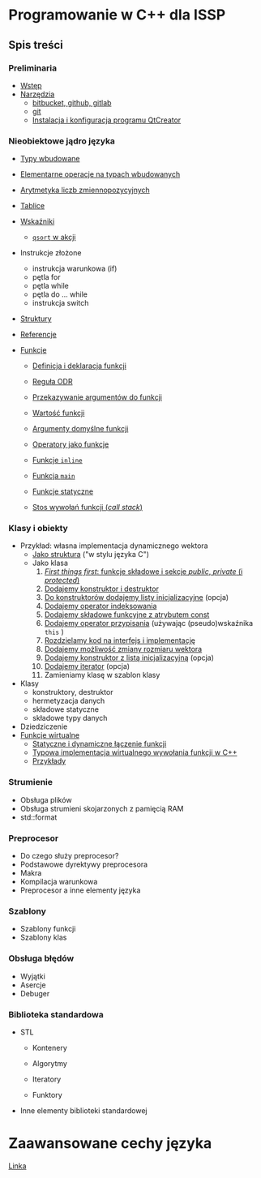 # Programowanie w C++ dla ISSP

## Spis treści

### Preliminaria

- [Wstęp](./00-wstep.md)
- [Narzędzia](./01-narzedzia.md)
  - [bitbucket, github, gitlab](./01a-githubs.md) 
  - [git](./01b-git.md)
  - [Instalacja i konfiguracja programu QtCreator](./01c-qtcreator.md)

### Nieobiektowe jądro języka

- [Typy wbudowane](./02-typy-wbudowane.md)

- [Elementarne operacje na typach wbudowanych](./03-elementarne-operacje.md)

- [Arytmetyka liczb zmiennopozycyjnych](./04-arytmetyka-zmiennopozycyjna.md)

- [Tablice](05-tablice.md)
- [Wskaźniki](./06-wskazniki.md)
  - [`qsort` w akcji](06a-qsort.md)

- Instrukcje złożone
  - instrukcja warunkowa (if)
  - pętla for
  - pętla while
  - pętla do ... while
  - instrukcja switch

- [Struktury](./07-struktury.md)
- [Referencje](./08-referencje.md)
- [Funkcje](./08-funkcje.md)
  - [Definicja i deklaracja funkcji](./08a-deklaracja-i-definicja.md)
  - [Reguła ODR](./08b-regula-ODR.md)

  - [Przekazywanie argumentów do funkcji](./08c-argumenty-funkcji.md)

  - [Wartość funkcji](./08d-wartosc-funkcji.md)

  - [Argumenty domyślne funkcji](./08e-argumenty-domyslne.md)

  - [Operatory jako funkcje](./08o-operatory.md)

  - [Funkcje `inline`](./08f-funkcje-inline.md)

  - [Funkcja `main`](./08g-funkcja-main.md)

  - [Funkcje statyczne](./08h-funkcje-statyczne.md)

  - [Stos wywołań funkcji (*call stack*)](./08i-call-stack.md)


### Klasy i obiekty

- Przykład: własna implementacja dynamicznego wektora
  - [Jako struktura](./09a-dyn-vec-struct.md) ("w stylu języka C")
  - Jako klasa
    1. [*First things first*: funkcje składowe i sekcje *public*, *private* (i *protected*)](./09a-dyn-vec-member-fun-public-private.md) 
    2. [Dodajemy konstruktor i destruktor](./09b-dyn-vec-konstruktor-destruktor.md)
    3. [Do konstruktorów dodajemy listy inicjalizacyjne](./09c-dyn-vec-konstruktor-preambula.md) (opcja)
    4. [Dodajemy operator indeksowania](./09d-dyn-vec-operator-indeksowania.md)  
    5. [Dodajemy składowe funkcyjne z atrybutem const](./09e-dyn-vec-skladowe-const.md) 
    6. [Dodajemy operator przypisania](./09f-dyn-vec-assignment-operator.md) (używając (pseudo)wskaźnika `this` )
    7. [Rozdzielamy kod na interfejs i implementację](./09g-dyn-vec-interface-implementation.md)
    8. [Dodajemy  możliwość zmiany rozmiaru wektora](./09h-dyn-vec-resize.md)
    9. [Dodajemy konstruktor z listą inicjalizacyjną](./09i-dyn-vec-initialiser-list.md) (opcja)
    10. [Dodajemy iterator](./09j-dyn-vec-iterator.md) (opcja)
    11. Zamieniamy klasę w szablon klasy
- Klasy
  - konstruktory, destruktor
  - hermetyzacja danych
  - składowe statyczne
  - składowe typy danych
- Dziedziczenie
- [Funkcje wirtualne](./14-funkcje.wirtualne.md)
  - [Statyczne i dynamiczne łączenie funkcji](14a-laczenie-funkcji.md)
  - [Typowa implementacja wirtualnego wywołania funkcji w C++](14b-wywolanie-wirtualne.md)
  - [Przykłady](14c-przyklady-wirtualne.md) 

### Strumienie

- Obsługa plików
- Obsługa strumieni skojarzonych z pamięcią RAM
- std::format


### Preprocesor

- Do czego służy preprocesor?
- Podstawowe dyrektywy preprocesora
- Makra
- Kompilacja warunkowa
- Preprocesor a inne elementy języka

### Szablony

- Szablony funkcji
- Szablony klas

### Obsługa błędów

- Wyjątki
- Asercje
- Debuger

### Biblioteka standardowa

- STL

  - Kontenery

  - Algorytmy

  - Iteratory

  - Funktory

- Inne elementy biblioteki standardowej

# Zaawansowane cechy języka

[Linka](./advanced/advanced-toc.md)



